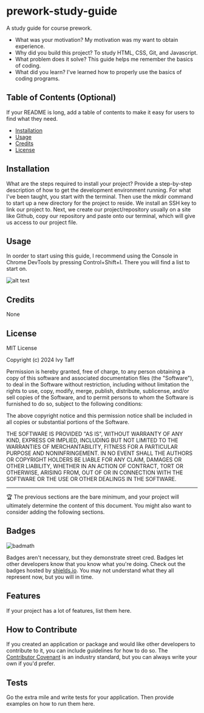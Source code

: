 # prework-study-guide
A study guide for course prework.

- What was your motivation? My motivation was my want to obtain experience.
- Why did you build this project? To study HTML, CSS, Git, and Javascript.
- What problem does it solve? This guide helps me remember the basics of coding.
- What did you learn? I've learned how to properly use the basics of coding programs.

## Table of Contents (Optional)

If your README is long, add a table of contents to make it easy for users to find what they need.

- [Installation](#installation)
- [Usage](#usage)
- [Credits](#credits)
- [License](#license)

## Installation

What are the steps required to install your project? Provide a step-by-step description of how to get the development environment running. For what I've been taught, you start with the terminal. Then use the mkdir command to start up a new directory for the project to reside. We install an SSH key to link our project  to. Next, we create our project/repository usually on a site like Github, copy our repository and paste onto our terminal, which will give us access to our project file.

## Usage

In oorder to start using this guide, I recommend using the Console in Chrome DevTools by pressing Control+Shift+I. There you will find a list to start on.

![alt text](assets/images/screenshot.png)

## Credits

None

## License

MIT License

Copyright (c) 2024 Ivy Taff

Permission is hereby granted, free of charge, to any person obtaining a copy
of this software and associated documentation files (the "Software"), to deal
in the Software without restriction, including without limitation the rights
to use, copy, modify, merge, publish, distribute, sublicense, and/or sell
copies of the Software, and to permit persons to whom the Software is
furnished to do so, subject to the following conditions:

The above copyright notice and this permission notice shall be included in all
copies or substantial portions of the Software.

THE SOFTWARE IS PROVIDED "AS IS", WITHOUT WARRANTY OF ANY KIND, EXPRESS OR
IMPLIED, INCLUDING BUT NOT LIMITED TO THE WARRANTIES OF MERCHANTABILITY,
FITNESS FOR A PARTICULAR PURPOSE AND NONINFRINGEMENT. IN NO EVENT SHALL THE
AUTHORS OR COPYRIGHT HOLDERS BE LIABLE FOR ANY CLAIM, DAMAGES OR OTHER
LIABILITY, WHETHER IN AN ACTION OF CONTRACT, TORT OR OTHERWISE, ARISING FROM,
OUT OF OR IN CONNECTION WITH THE SOFTWARE OR THE USE OR OTHER DEALINGS IN THE
SOFTWARE.

---

🏆 The previous sections are the bare minimum, and your project will ultimately determine the content of this document. You might also want to consider adding the following sections.

## Badges

![badmath](https://img.shields.io/github/languages/top/nielsenjared/badmath)

Badges aren't necessary, but they demonstrate street cred. Badges let other developers know that you know what you're doing. Check out the badges hosted by [shields.io](https://shields.io/). You may not understand what they all represent now, but you will in time.

## Features

If your project has a lot of features, list them here.

## How to Contribute

If you created an application or package and would like other developers to contribute to it, you can include guidelines for how to do so. The [Contributor Covenant](https://www.contributor-covenant.org/) is an industry standard, but you can always write your own if you'd prefer.

## Tests

Go the extra mile and write tests for your application. Then provide examples on how to run them here.